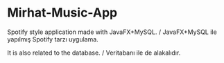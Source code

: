 # Mirhat-Music-App
Spotify style application made with JavaFX+MySQL. / JavaFX+MySQL ile yapılmış Spotify tarzı uygulama.

It is also related to the database. / Veritabanı ile de alakalıdır.
